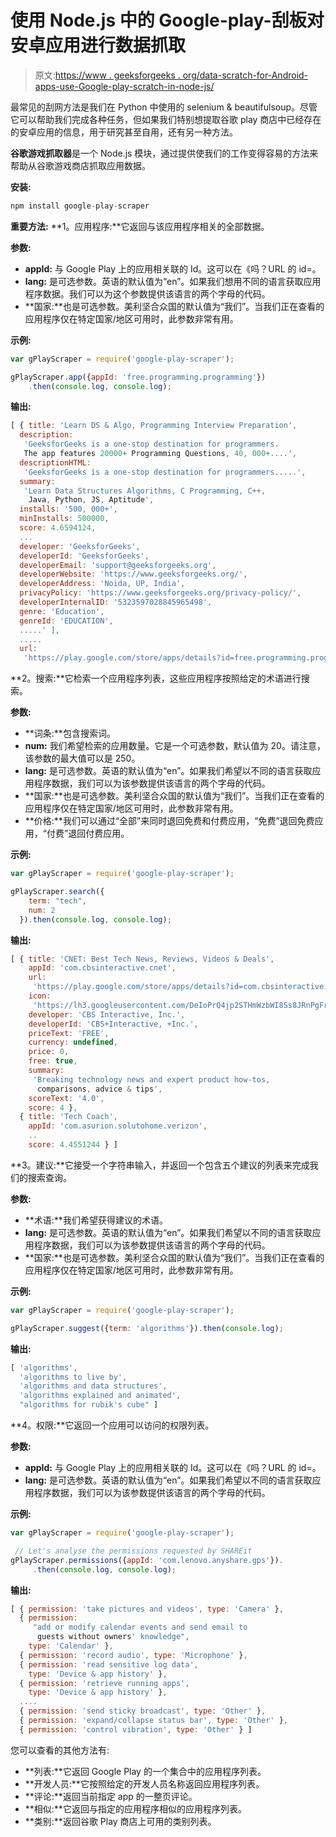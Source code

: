 # 使用 Node.js 中的 Google-play-刮板对安卓应用进行数据抓取

> 原文:[https://www . geeksforgeeks . org/data-scratch-for-Android-apps-use-Google-play-scratch-in-node-js/](https://www.geeksforgeeks.org/data-scraping-for-android-apps-using-google-play-scraper-in-node-js/)

最常见的刮网方法是我们在 Python 中使用的 selenium & beautifulsoup。尽管它可以帮助我们完成各种任务，但如果我们特别想提取谷歌 play 商店中已经存在的安卓应用的信息，用于研究甚至自用，还有另一种方法。

**谷歌游戏抓取器**是一个 Node.js 模块，通过提供使我们的工作变得容易的方法来帮助从谷歌游戏商店抓取应用数据。

**安装:**

```js
npm install google-play-scraper
```

**重要方法:**
**1。应用程序:**它返回与该应用程序相关的全部数据。

**参数:**

*   **appId:** 与 Google Play 上的应用相关联的 Id。这可以在《吗？URL 的 id=。
*   **lang:** 是可选参数。英语的默认值为“en”。如果我们想用不同的语言获取应用程序数据。我们可以为这个参数提供该语言的两个字母的代码。
*   **国家:**也是可选参数。美利坚合众国的默认值为“我们”。当我们正在查看的应用程序仅在特定国家/地区可用时，此参数非常有用。

**示例:**

```js
var gPlayScraper = require('google-play-scraper');

gPlayScraper.app({appId: 'free.programming.programming'})
    .then(console.log, console.log);
```

**输出:**

```js
[ { title: 'Learn DS & Algo, Programming Interview Preparation',
  description:
   'GeeksforGeeks is a one-stop destination for programmers.
   The app features 20000+ Programming Questions, 40, 000+....',
  descriptionHTML:
   'GeeksforGeeks is a one-stop destination for programmers.....',
  summary:
   'Learn Data Structures Algorithms, C Programming, C++,
    Java, Python, JS, Aptitude',
  installs: '500, 000+',
  minInstalls: 500000,
  score: 4.6594124,
  ...
  developer: 'GeeksforGeeks',
  developerId: 'GeeksforGeeks',
  developerEmail: 'support@geeksforgeeks.org',
  developerWebsite: 'https://www.geeksforgeeks.org/',
  developerAddress: 'Noida, UP, India',
  privacyPolicy: 'https://www.geeksforgeeks.org/privacy-policy/',
  developerInternalID: '5323597028845965498',
  genre: 'Education',
  genreId: 'EDUCATION',
  .....' ],
  .....
  url:
   'https://play.google.com/store/apps/details?id=free.programming.programming&hl=en&gl=us' } ]

```

**2。搜索:**它检索一个应用程序列表，这些应用程序按照给定的术语进行搜索。

**参数:**

*   **词条:**包含搜索词。
*   **num:** 我们希望检索的应用数量。它是一个可选参数，默认值为 20。请注意，该参数的最大值可以是 250。
*   **lang:** 是可选参数。英语的默认值为“en”。如果我们希望以不同的语言获取应用程序数据，我们可以为该参数提供该语言的两个字母的代码。
*   **国家:**也是可选参数。美利坚合众国的默认值为“我们”。当我们正在查看的应用程序仅在特定国家/地区可用时，此参数非常有用。
*   **价格:**我们可以通过“全部”来同时退回免费和付费应用，“免费”退回免费应用，“付费”退回付费应用。

**示例:**

```js
var gPlayScraper = require('google-play-scraper');

gPlayScraper.search({
    term: "tech",
    num: 2
  }).then(console.log, console.log);
```

**输出:**

```js
[ { title: 'CNET: Best Tech News, Reviews, Videos & Deals',
    appId: 'com.cbsinteractive.cnet',
    url:
     'https://play.google.com/store/apps/details?id=com.cbsinteractive.cnet',
    icon:
     'https://lh3.googleusercontent.com/DeIoPrQ4jp2STHmWzbWI8Ss8JRnPgFrmDoOLje2PXcpA7CQN8hFxOvxXCSOOEGLUUQ',
    developer: 'CBS Interactive, Inc.',
    developerId: 'CBS+Interactive, +Inc.',
    priceText: 'FREE',
    currency: undefined,
    price: 0,
    free: true,
    summary:
     'Breaking technology news and expert product how-tos,
      comparisons, advice & tips',
    scoreText: '4.0',
    score: 4 },
  { title: 'Tech Coach',
    appId: 'com.asurion.solutohome.verizon',
    ..
    score: 4.4551244 } ]

```

**3。建议:**它接受一个字符串输入，并返回一个包含五个建议的列表来完成我们的搜索查询。

**参数:**

*   **术语:**我们希望获得建议的术语。
*   **lang:** 是可选参数。英语的默认值为“en”。如果我们希望以不同的语言获取应用程序数据，我们可以为该参数提供该语言的两个字母的代码。
*   **国家:**也是可选参数。美利坚合众国的默认值为“我们”。当我们正在查看的应用程序仅在特定国家/地区可用时，此参数非常有用。

**示例:**

```js
var gPlayScraper = require('google-play-scraper');

gPlayScraper.suggest({term: 'algorithms'}).then(console.log);
```

**输出:**

```js
[ 'algorithms',
  'algorithms to live by',
  'algorithms and data structures',
  'algorithms explained and animated',
  "algorithms for rubik's cube" ]

```

**4。权限:**它返回一个应用可以访问的权限列表。

**参数:**

*   **appId:** 与 Google Play 上的应用相关联的 Id。这可以在《吗？URL 的 id=。
*   **lang:** 是可选参数。英语的默认值为“en”。如果我们希望以不同的语言获取应用程序数据，我们可以为该参数提供该语言的两个字母的代码。

**示例:**

```js
var gPlayScraper = require('google-play-scraper');

 // Let's analyse the permissions requested by SHAREit
gPlayScraper.permissions({appId: 'com.lenovo.anyshare.gps'}).
     .then(console.log, console.log);
```

**输出:**

```js
[ { permission: 'take pictures and videos', type: 'Camera' },
  { permission:
     "add or modify calendar events and send email to
      guests without owners' knowledge",
    type: 'Calendar' },
  { permission: 'record audio', type: 'Microphone' },
  { permission: 'read sensitive log data',
    type: 'Device & app history' },
  { permission: 'retrieve running apps',
    type: 'Device & app history' },
  ....
  { permission: 'send sticky broadcast', type: 'Other' },
  { permission: 'expand/collapse status bar', type: 'Other' },
  { permission: 'control vibration', type: 'Other' } ]

```

您可以查看的其他方法有:

*   **列表:**它返回 Google Play 的一个集合中的应用程序列表。
*   **开发人员:**它按照给定的开发人员名称返回应用程序列表。
*   **评论:**返回当前指定 app 的一整页评论。
*   **相似:**它返回与指定的应用程序相似的应用程序列表。
*   **类别:**返回谷歌 Play 商店上可用的类别列表。